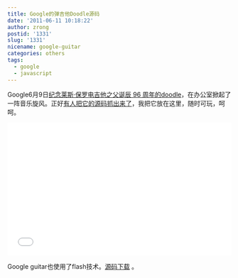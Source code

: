 ```yaml
---
title: Google的弹吉他Doodle源码
date: '2011-06-11 10:18:22'
author: zrong
postid: '1331'
slug: '1331'
nicename: google-guitar
categories: others
tags:
  - google
  - javascript
---
```


Google6月9日[纪念莱斯·保罗电吉他之父诞辰 96 周年的doodle](http://www.guao.hk/posts/doodle-96th-anniversary-of-the-birth-of-les-paul-2011.html)，在办公室掀起了一阵音乐旋风。正好[有人把它的源码抓出来了](http://sourceforge.net/projects/googleguitar/)，我把它放在这里，随时可玩，呵呵。

<!--more-->  
<iframe src="/uploads/2011/06/google-guitar/google-guitar.htm" width="100%" height="300" style="border:0;">
你的浏览器不支持IFRAME，请[单击这里](/uploads/2011/06/google-guitar/google-guitar.htm)观看。
</iframe>

Google guitar也使用了flash技术。[源码下载](http://sourceforge.net/projects/googleguitar/) 。
